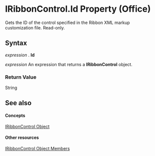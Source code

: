 
# IRibbonControl.Id Property (Office)

Gets the ID of the control specified in the Ribbon XML markup customization file. Read-only.


## Syntax

 _expression_ . **Id**

 _expression_ An expression that returns a **IRibbonControl** object.


### Return Value

String


## See also


#### Concepts


[IRibbonControl Object](63aef709-e1d3-b1a6-76af-b568ad0e69ae.md)
#### Other resources


[IRibbonControl Object Members](396d85dc-ddd5-8985-0830-22ee5b1579dc.md)
